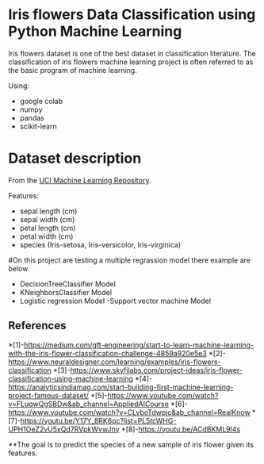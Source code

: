 
# Iris  flowers Data Classification using Python Machine Learning

Iris flowers dataset is one of the best dataset in classification literature. The classification of iris flowers machine learning project is often referred to as the basic program of machine learning. 

Using:
* google colab
* numpy
* pandas
* scikit-learn

# Dataset description
From the [UCI Machine Learning Repository](https://archive.ics.uci.edu/ml/datasets/Iris).

Features:
* sepal length (cm)
* sepal width (cm)
* petal length (cm)
* petal width (cm)
* species (Iris-setosa, Iris-versicolor, Iris-virginica)

#On this project are testing a multiple regrassion model there example are below
 - DecisionTreeClassifier Model
 - KNeighborsClassifier Model
 - Logistic regression Model
 -Support vector machine  Model



## References
*[1]-https://medium.com/gft-engineering/start-to-learn-machine-learning-with-the-iris-flower-classification-challenge-4859a920e5e3
*[2]-https://www.neuraldesigner.com/learning/examples/iris-flowers-classification
*[3]-https://www.skyfilabs.com/project-ideas/iris-flower-classification-using-machine-learning
*[4]-https://analyticsindiamag.com/start-building-first-machine-learning-project-famous-dataset/
*[5]-https://www.youtube.com/watch?v=FLuqwQgSBDw&ab_channel=AppliedAICourse
*[6]-https://www.youtube.com/watch?v=CLvboTdwpjc&ab_channel=RealKnow
*[7]-https://youtu.be/Y17Y_8RK6pc?list=PL5tcWHG-UPH1OeZ2vU5xQd7RVpkWvwJny
*[8]-https://youtu.be/ACdBKML9l4s


**The goal is to predict the species of a new sample of iris flower given its features.

